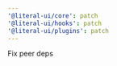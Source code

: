 ```yaml
---
'@literal-ui/core': patch
'@literal-ui/hooks': patch
'@literal-ui/plugins': patch
---
```


Fix peer deps
